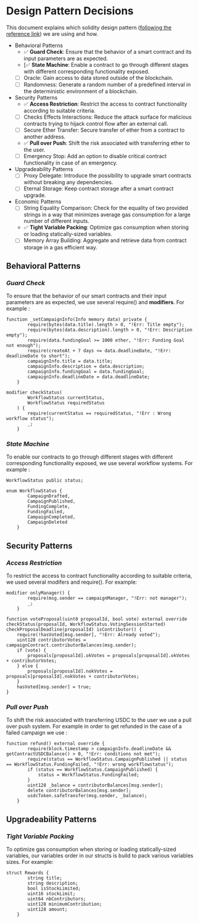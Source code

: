 # Design Pattern Decisions

This document explains which solidity design pattern
([following the reference link](https://fravoll.github.io/solidity-patterns/)) we are using and how.

- Behavioral Patterns
  - :white_check_mark: **Guard Check**: Ensure that the behavior of a smart contract and its input parameters are as expected.
  - [:white_check_mark: **State Machine**: Enable a contract to go through different stages with different corresponding functionality exposed.
  - [ ] Oracle: Gain access to data stored outside of the blockchain.
  - [ ] Randomness: Generate a random number of a predefined interval in the deterministic environment of a blockchain.
- Security Patterns
  - :white_check_mark: **Access Restriction**: Restrict the access to contract functionality according to suitable criteria.
  - [ ] Checks Effects Interactions: Reduce the attack surface for malicious contracts trying to hijack control flow after an external call.
  - [ ] Secure Ether Transfer: Secure transfer of ether from a contract to another address.
  - :white_check_mark: **Pull over Push**: Shift the risk associated with transferring ether to the user.
  - [ ] Emergency Stop: Add an option to disable critical contract functionality in case of an emergency.
- Upgradeability Patterns
  - [ ] Proxy Delegate: Introduce the possibility to upgrade smart contracts without breaking any dependencies.
  - [ ] Eternal Storage: Keep contract storage after a smart contract upgrade.
- Economic Patterns
  - [ ] String Equality Comparison: Check for the equality of two provided strings in a way that minimizes average gas consumption for a large number of different inputs.
  - :white_check_mark: **Tight Variable Packing**: Optimize gas consumption when storing or loading statically-sized variables.
  - [ ] Memory Array Building: Aggregate and retrieve data from contract storage in a gas efficient way.

## Behavioral Patterns

### **_Guard Check_**

To ensure that the behavior of our smart contracts and their input parameters are as expected, we use several require() and **modifiers**. For example :

```
function _setCampaignInfo(Info memory data) private {
        require(bytes(data.title).length > 0, "!Err: Title empty");
        require(bytes(data.description).length > 0, "!Err: Description empty");
        require(data.fundingGoal >= 1000 ether, "!Err: Funding Goal not enough");
        require(createAt + 7 days <= data.deadlineDate, "!Err: deadlineDate to short");
        campaignInfo.title = data.title;
        campaignInfo.description = data.description;
        campaignInfo.fundingGoal = data.fundingGoal;
        campaignInfo.deadlineDate = data.deadlineDate;
    }

modifier checkStatus(
        WorkflowStatus currentStatus,
        WorkflowStatus requiredStatus
    ) {
        require(currentStatus == requiredStatus, "!Err : Wrong workflow status");
        _;
    }
```

### **_State Machine_**

To enable our contracts to go through different stages with different corresponding functionality exposed, we use several workflow systems. For example :

```
WorkflowStatus public status;

enum WorkflowStatus {
        CampaignDrafted,
        CampaignPublished,
        FundingComplete,
        FundingFailed,
        CampaignCompleted,
        CampaignDeleted
    }
```

## Security Patterns

### **_Access Restriction_**

To restrict the access to contract functionality according to suitable criteria, we used several modifers and require(). For example:

```
modifier onlyManager() {
        require(msg.sender == campaignManager, "!Err: not manager");
        _;
    }

function voteProposal(uint8 proposalId, bool vote) external override checkStatus(proposalId, WorkflowStatus.VotingSessionStarted) checkProposalDeadline(proposalId) isContributor() {
    require(!hasVoted[msg.sender], "!Err: Already voted");
    uint128 contributorVotes = campaignContract.contributorBalances(msg.sender);
    if (vote) {
        proposals[proposalId].okVotes = proposals[proposalId].okVotes + contributorVotes;
    } else {
        proposals[proposalId].nokVotes = proposals[proposalId].nokVotes + contributorVotes;
    }
    hasVoted[msg.sender] = true;
}
```

### **_Pull over Push_**

To shift the risk associated with transferring USDC to the user we use a pull over push system. For example in order to get refunded in the case of a failed campaign we use :

```
function refund() external override {
        require(block.timestamp > campaignInfo.deadlineDate && getContractUSDCBalance() > 0, "!Err: conditions not met");
        require(status == WorkflowStatus.CampaignPublished || status == WorkflowStatus.FundingFailed, "!Err: wrong workflowstatus");
        if (status == WorkflowStatus.CampaignPublished) {
            status = WorkflowStatus.FundingFailed;
        }
        uint128 _balance = contributorBalances[msg.sender];
        delete contributorBalances[msg.sender];
        usdcToken.safeTransfer(msg.sender, _balance);
    }
```

## Upgradeability Patterns

### **_Tight Variable Packing_**

To optimize gas consumption when storing or loading statically-sized variables, our variables order in our structs is build to pack various variables sizes. For example:

```
struct Rewards {
        string title;
        string description;
        bool isStockLimited;
        uint16 stockLimit;
        uint64 nbContributors;
        uint128 minimumContribution;
        uint128 amount;
    }
```

